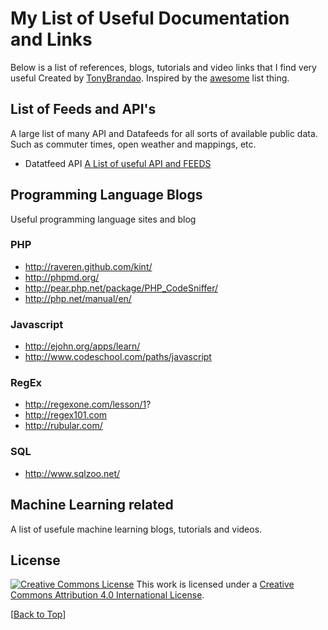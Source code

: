 # My List of Useful Documentation and Links

Below is a list of references,  blogs, tutorials and video links that I find very useful 
Created by [TonyBrandao](https://twitter.com/tonyb29). Inspired by the [awesome](https://github.com/sindresorhus/awesome) list thing.

## List of Feeds and API's
A large list of many API and Datafeeds for all sorts of available public data. Such as commuter times, open weather and mappings, etc.
   *  Datatfeed API [A List of useful API and FEEDS ](./api_feeds.MD)
   
##  Programming Language Blogs
Useful programming language sites and blog

### PHP 
  *  http://raveren.github.com/kint/
  * http://phpmd.org/
  * http://pear.php.net/package/PHP_CodeSniffer/
  * http://php.net/manual/en/
  
### Javascript 
  * http://ejohn.org/apps/learn/
   * http://www.codeschool.com/paths/javascript
  
### RegEx
  *  http://regexone.com/lesson/1?
  *  http://regex101.com
  *  http://rubular.com/

  
### SQL 
  *  http://www.sqlzoo.net/
  
## Machine Learning related
A list of usefule machine learning blogs, tutorials and videos.

  

## License

[![Creative Commons License](http://i.creativecommons.org/l/by/4.0/88x31.png)](https://creativecommons.org/licenses/by/4.0/)
This work is licensed under a [Creative Commons Attribution 4.0 International License](https://creativecommons.org/licenses/by/4.0/).


[[Back to Top](#awesome-autoit)]
